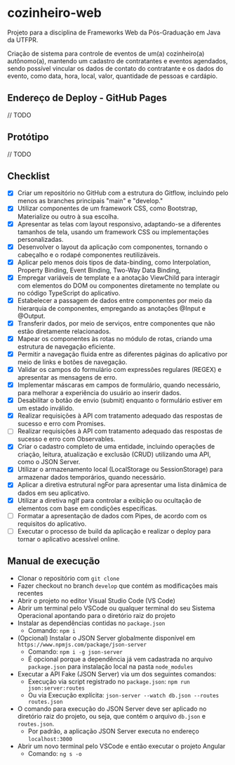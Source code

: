 # cozinheiro-web

Projeto para a disciplina de Frameworks Web da Pós-Graduação em Java da UTFPR.

Criação de sistema para controle de eventos de um(a) cozinheiro(a) autônomo(a), mantendo um cadastro de contratantes e eventos agendados, sendo possível vincular os dados de contato do contratante e os dados do evento, como data, hora, local, valor, quantidade de pessoas e cardápio.

## Endereço de Deploy - GitHub Pages

// TODO

## Protótipo

// TODO

## Checklist

- [x] Criar um repositório no GitHub com a estrutura do Gitflow, incluindo pelo menos as branches principais "main" e "develop."
- [x] Utilizar componentes de um framework CSS, como Bootstrap, Materialize ou outro à sua escolha.
- [x] Apresentar as telas com layout responsivo, adaptando-se a diferentes tamanhos de tela, usando um framework CSS ou implementações personalizadas.
- [x] Desenvolver o layout da aplicação com componentes, tornando o cabeçalho e o rodapé componentes reutilizáveis.
- [x] Aplicar pelo menos dois tipos de data-binding, como Interpolation, Property Binding, Event Binding, Two-Way Data Binding,
- [x] Empregar variáveis de template e a anotação ViewChild para interagir com elementos do DOM ou componentes diretamente no template ou no código TypeScript do aplicativo.
- [x] Estabelecer a passagem de dados entre componentes por meio da hierarquia de componentes, empregando as anotações @Input e @Output.
- [x] Transferir dados, por meio de serviços, entre componentes que não estão diretamente relacionados.
- [x] Mapear os componentes às rotas no módulo de rotas, criando uma estrutura de navegação eficiente.
- [x] Permitir a navegação fluida entre as diferentes páginas do aplicativo por meio de links e botões de navegação.
- [x] Validar os campos do formulário com expressões regulares (REGEX) e apresentar as mensagens de erro.
- [x] Implementar máscaras em campos de formulário, quando necessário, para melhorar a experiência do usuário ao inserir dados.
- [x] Desabilitar o botão de envio (submit) enquanto o formulário estiver em um estado inválido.
- [X] Realizar requisições à API com tratamento adequado das respostas de sucesso e erro com Promises.
- [ ] Realizar requisições à API com tratamento adequado das respostas de sucesso e erro com Observables.
- [X] Criar o cadastro completo de uma entidade, incluindo operações de criação, leitura, atualização e exclusão (CRUD) utilizando uma API, como o JSON Server.
- [x] Utilizar o armazenamento local (LocalStorage ou SessionStorage) para armazenar dados temporários, quando necessário.
- [x] Aplicar a diretiva estrutural ngFor para apresentar uma lista dinâmica de dados em seu aplicativo.
- [x] Utilizar a diretiva ngIf para controlar a exibição ou ocultação de elementos com base em condições específicas.
- [ ] Formatar a apresentação de dados com Pipes, de acordo com os requisitos do aplicativo.
- [ ] Executar o processo de build da aplicação e realizar o deploy para tornar o aplicativo acessível online.

## Manual de execução

- Clonar o repositório com `git clone`
- Fazer checkout no branch `develop` que contém as modificações mais recentes
- Abrir o projeto no editor Visual Studio Code (VS Code)
- Abrir um terminal pelo VSCode ou qualquer terminal do seu Sistema Operacional apontando para o diretório raiz do projeto
- Instalar as dependências contidas no `package.json`
  - Comando: `npm i`
- (Opcional) Instalar o JSON Server globalmente disponível em `https://www.npmjs.com/package/json-server`
  - Comando: `npm i -g json-server`
  - É opcional porque a dependência já vem cadastrada no arquivo `package.json` para instalação local na pasta `node_modules`
- Executar a API Fake (JSON Server) via um dos seguintes comandos:
  - Execução via script registrado no `package.json`: `npm run json:server:routes`
  - Ou via Execução explícita: `json-server --watch db.json --routes routes.json`
- O comando para execução do JSON Server deve ser aplicado no diretório raiz do projeto, ou seja, que contém o arquivo `db.json` e `routes.json`.
  - Por padrão, a aplicação JSON Server executa no endereço `localhost:3000`
- Abrir um novo terminal pelo VSCode e então executar o projeto Angular
  - Comando: `ng s -o`
